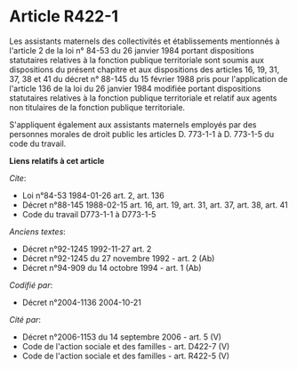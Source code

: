 # Article R422-1

Les assistants maternels des collectivités et établissements mentionnés à l'article 2 de la loi n° 84-53 du 26 janvier 1984
portant dispositions statutaires relatives à la fonction publique territoriale sont soumis aux dispositions du présent
chapitre et aux dispositions des articles 16, 19, 31, 37, 38 et 41 du décret n° 88-145 du 15 février 1988 pris pour
l'application de l'article 136 de la loi du 26 janvier 1984 modifiée portant dispositions statutaires relatives à la fonction
publique territoriale et relatif aux agents non titulaires de la fonction publique territoriale.

S'appliquent également aux assistants maternels employés par des personnes morales de droit public les articles D. 773-1-1 à
D. 773-1-5 du code du travail.

**Liens relatifs à cet article**

_Cite_:

  - Loi n°84-53 1984-01-26 art. 2, art. 136
  - Décret n°88-145 1988-02-15 art. 16, art. 19, art. 31, art. 37, art. 38, art. 41
  - Code du travail D773-1-1 à D773-1-5

_Anciens textes_:

  - Décret n°92-1245 1992-11-27 art. 2
  - Décret n°92-1245 du 27 novembre 1992 - art. 2 (Ab)
  - Décret n°94-909 du 14 octobre 1994 - art. 1 (Ab)

_Codifié par_:

  - Décret n°2004-1136 2004-10-21

_Cité par_:

  - Décret n°2006-1153 du 14 septembre 2006 - art. 5 (V)
  - Code de l'action sociale et des familles - art. D422-7 (V)
  - Code de l'action sociale et des familles - art. R422-5 (V)
